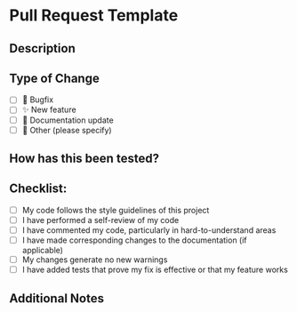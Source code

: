 # Pull Request Template

## Description
<!-- Please include a summary of the change and which issue is fixed. -->

## Type of Change
<!-- Please delete options that are not relevant. -->
- [ ] 🐛 Bugfix
- [ ] ✨ New feature
- [ ] 📄 Documentation update
- [ ] 🔧 Other (please specify)

## How has this been tested?
<!-- Please describe the tests that you ran to verify your changes. -->

## Checklist:
- [ ] My code follows the style guidelines of this project
- [ ] I have performed a self-review of my code
- [ ] I have commented my code, particularly in hard-to-understand areas
- [ ] I have made corresponding changes to the documentation (if applicable)
- [ ] My changes generate no new warnings
- [ ] I have added tests that prove my fix is effective or that my feature works

## Additional Notes
<!-- Any other information that is useful to include -->
